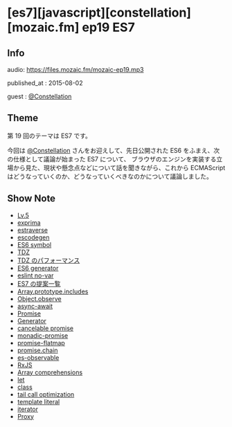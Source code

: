 # [es7][javascript][constellation][mozaic.fm] ep19 ES7

## Info

audio: https://files.mozaic.fm/mozaic-ep19.mp3

published_at
: 2015-08-02

guest
: [@Constellation](https://twitter.com/Constellation)


## Theme

第 19 回のテーマは ES7 です。

今回は [@Constellation](https://twitter.com/Constellation) さんをお迎えして、先日公開された ES6 をふまえ、次の仕様として議論が始まった ES7 について、 ブラウザのエンジンを実装する立場から見た、現状や懸念点などについて話を聞きながら、これから ECMAScript はどうなっていくのか、どうなっていくべきなのかについて議論しました。


## Show Note

- [Lv.5](https://github.com/Constellation/iv/tree/master/iv/lv5%23iv--lv5)
- [exprima](http://esprima.org/)
- [estraverse](https://github.com/estools/estraverse)
- [escodegen](https://github.com/estools/escodegen)
- [ES6 symbol](https://developer.mozilla.org/en-US/docs/Web/JavaScript/Reference/Global_Objects/Symbol)
- [TDZ](http://jsrocks.org/2015/01/temporal-dead-zone-tdz-demystified/)
- [TDZ のパフォーマンス](https://esdiscuss.org/topic/performance-concern-with-let-const)
- [ES6 generator](https://developer.mozilla.org/en-US/docs/Web/JavaScript/Reference/Global_Objects/Generator)
- [eslint no-var](http://eslint.org/docs/rules/no-var)
- [ES7 の提案一覧](https://github.com/tc39/ecma262)
- [Array.prototype.includes](https://developer.mozilla.org/en-US/docs/Web/JavaScript/Reference/Global_Objects/Array/includes)
- [Object.observe](https://developer.mozilla.org/en-US/docs/Web/JavaScript/Reference/Global_Objects/Object/observe)
- [async-await](https://tc39.github.io/ecmascript-asyncawait/)
- [Promise](https://developer.mozilla.org/en-US/docs/Web/JavaScript/Reference/Global_Objects/Promise)
- [Generator](https://developer.mozilla.org/en-US/docs/Web/JavaScript/Reference/Global_Objects/Generator)
- [cancelable promise](https://esdiscuss.org/topic/cancelable-promises)
- [monadic-promise](https://github.com/promises-aplus/promises-spec/issues/94)
- [promise-flatmap](https://github.com/petkaantonov/bluebird/issues/50)
- [promise.chain](https://gist.github.com/Jxck/129ed81ad6bce4710758)
- [es-observable](https://github.com/zenparsing/es-observable)
- [RxJS](https://github.com/Reactive-Extensions/RxJS)
- [Array comprehensions](https://developer.mozilla.org/en-US/docs/Web/JavaScript/Reference/Operators/Array_comprehensions)
- [let](https://developer.mozilla.org/en-US/docs/Web/JavaScript/Reference/Statements/let)
- [class](https://developer.mozilla.org/en-US/docs/Web/JavaScript/Reference/Classes)
- [tail call optimization](http://www.2ality.com/2015/06/tail-call-optimization.html)
- [template literal](https://developer.mozilla.org/en-US/docs/Web/JavaScript/Reference/template_strings)
- [iterator](https://developer.mozilla.org/en-US/docs/Web/JavaScript/Reference/Iteration_protocols)
- [Proxy](https://developer.mozilla.org/en-US/docs/Web/JavaScript/Reference/Global_Objects/Proxy)
